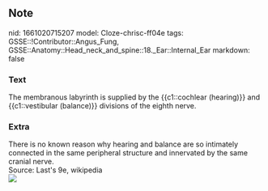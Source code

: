 ## Note
nid: 1661020715207
model: Cloze-chrisc-ff04e
tags: GSSE::!Contributor::Angus_Fung, GSSE::Anatomy::Head_neck_and_spine::18._Ear::Internal_Ear
markdown: false

### Text
The membranous labyrinth is supplied by the {{c1::cochlear (hearing)}} and {{c1::vestibular (balance)}} divisions of the eighth nerve.

### Extra
<div>
  There is no known reason why hearing and balance are so
  intimately connected in the same peripheral structure and
  innervated by the same cranial nerve.
</div>Source: Last's 9e, wikipedia
<div><img src=
"paste-e9cd64fffec1141a9acdc8c577dd32af7f4f3e2a.jpg"></div>

